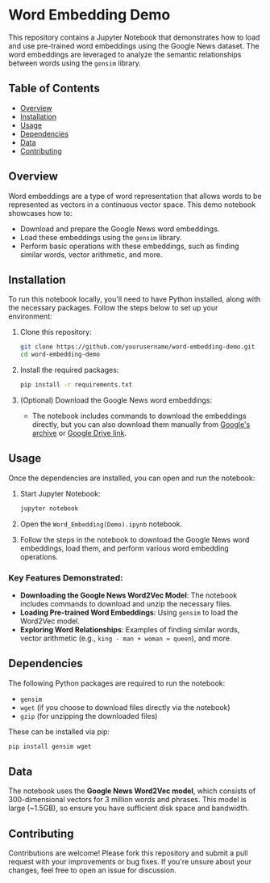 # Word Embedding Demo

This repository contains a Jupyter Notebook that demonstrates how to load and use pre-trained word embeddings using the Google News dataset. The word embeddings are leveraged to analyze the semantic relationships between words using the `gensim` library.

## Table of Contents

- [Overview](#overview)
- [Installation](#installation)
- [Usage](#usage)
- [Dependencies](#dependencies)
- [Data](#data)
- [Contributing](#contributing)

## Overview

Word embeddings are a type of word representation that allows words to be represented as vectors in a continuous vector space. This demo notebook showcases how to:
- Download and prepare the Google News word embeddings.
- Load these embeddings using the `gensim` library.
- Perform basic operations with these embeddings, such as finding similar words, vector arithmetic, and more.

## Installation

To run this notebook locally, you'll need to have Python installed, along with the necessary packages. Follow the steps below to set up your environment:

1. Clone this repository:
    ```sh
    git clone https://github.com/yourusername/word-embedding-demo.git
    cd word-embedding-demo
    ```

2. Install the required packages:
    ```sh
    pip install -r requirements.txt
    ```

3. (Optional) Download the Google News word embeddings:
    - The notebook includes commands to download the embeddings directly, but you can also download them manually from [Google's archive](https://code.google.com/archive/p/word2vec/) or [Google Drive link](https://drive.google.com/file/d/0B7XkCwpI5KDYNlNUTTlSS21pQmM).

## Usage

Once the dependencies are installed, you can open and run the notebook:

1. Start Jupyter Notebook:
    ```sh
    jupyter notebook
    ```

2. Open the `Word_Embedding(Demo).ipynb` notebook.

3. Follow the steps in the notebook to download the Google News word embeddings, load them, and perform various word embedding operations.

### Key Features Demonstrated:
- **Downloading the Google News Word2Vec Model**: The notebook includes commands to download and unzip the necessary files.
- **Loading Pre-trained Word Embeddings**: Using `gensim` to load the Word2Vec model.
- **Exploring Word Relationships**: Examples of finding similar words, vector arithmetic (e.g., `king - man + woman ≈ queen`), and more.

## Dependencies

The following Python packages are required to run the notebook:
- `gensim`
- `wget` (if you choose to download files directly via the notebook)
- `gzip` (for unzipping the downloaded files)

These can be installed via pip:
```sh
pip install gensim wget
```

## Data

The notebook uses the **Google News Word2Vec model**, which consists of 300-dimensional vectors for 3 million words and phrases. This model is large (~1.5GB), so ensure you have sufficient disk space and bandwidth.

## Contributing

Contributions are welcome! Please fork this repository and submit a pull request with your improvements or bug fixes. If you're unsure about your changes, feel free to open an issue for discussion.
